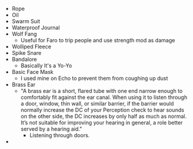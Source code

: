 - Rope
- Oil
- Swarm Suit
- Waterproof Journal
- Wolf Fang
	- Useful for Faro to trip people and use strength mod as damage
- Wolliped Fleece
- Spike Snare
- Bandalore
	- Basically It's a Yo-Yo
- Basic Face Mask
	- I used mine on Echo to prevent them from coughing up dust
- Brass Ear
	- "A brass ear is a short, flared tube with one end narrow enough to comfortably fit against the ear canal. When using it to listen through a door, window, thin wall, or similar barrier, if the barrier would normally increase the DC of your Perception check to hear sounds on the other side, the DC increases by only half as much as normal. It’s not suitable for improving your hearing in general, a role better served by a hearing aid."
		- Listening through doors.
- 